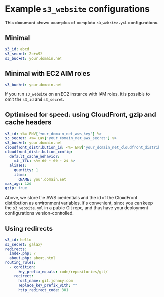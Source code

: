 # Example `s3_website` configurations

This document shows examples of complete `s3_website.yml` configurations.

## Minimal

````yaml
s3_id: abcd
s3_secret: 2s+x92
s3_bucket: your.domain.net
````

## Minimal with EC2 AIM roles

````yaml
s3_bucket: your.domain.net
````

If you run `s3_website` on an EC2 instance with IAM roles, it is possible to omit
the `s3_id` and `s3_secret`.

## Optimised for speed: using CloudFront, gzip and cache headers

````yaml
s3_id: <%= ENV['your_domain_net_aws_key'] %>
s3_secret: <%= ENV['your_domain_net_aws_secret'] %>
s3_bucket: your.domain.net
cloudfront_distribution_id: <%= ENV['your_domain_net_cloudfront_distribution_id'] %>
cloudfront_distribution_config:
  default_cache_behavior:
    min_TTL: <%= 60 * 60 * 24 %>
  aliases:
    quantity: 1
    items:
      CNAME: your.domain.net
max_age: 120
gzip: true
````

Above, we store the AWS credentials and the id of the CloudFront distribution as
environment variables. It's convenient, since you can keep the `s3_website.yml`
in a public Git repo, and thus have your deployment configurations
version-controlled.

## Using redirects

````yaml
s3_id: hello
s3_secret: galaxy
redirects:
  index.php: /
  about.php: about.html
routing_rules:
  - condition:
      key_prefix_equals: code/repositories/git/
    redirect:
      host_name: git.johnny.com
      replace_key_prefix_with: ""
      http_redirect_code: 301
````
